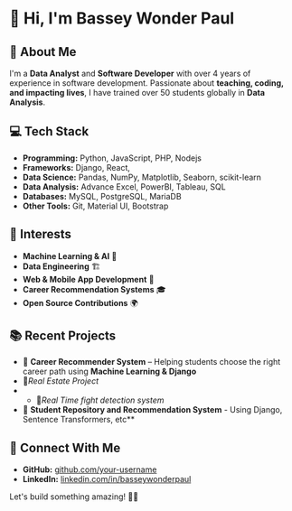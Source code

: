 # 👋 Hi, I'm Bassey Wonder Paul  

## 🚀 About Me  
I'm a **Data Analyst** and **Software Developer** with over 4 years of experience in software development. Passionate about **teaching, coding, and impacting lives**, I have trained over 50 students globally in **Data Analysis**.  

## 💻 Tech Stack  
- **Programming:** Python, JavaScript, PHP, Nodejs  
- **Frameworks:** Django, React,  
- **Data Science:** Pandas, NumPy, Matplotlib, Seaborn, scikit-learn
- **Data Analysis:** Advance Excel, PowerBI, Tableau, SQL
- **Databases:** MySQL, PostgreSQL, MariaDB  
- **Other Tools:** Git, Material UI, Bootstrap  

## 🎯 Interests  
- **Machine Learning & AI** 🤖  
- **Data Engineering** 🏗️  
- **Web & Mobile App Development** 📱  
- **Career Recommendation Systems** 🎓  
- **Open Source Contributions** 🌍  

## 📚 Recent Projects  
- 🏫 **Career Recommender System** – Helping students choose the right career path using **Machine Learning & Django**  
- 💬*Real Estate Project*
- - 💬*Real Time fight detection system*
- 📅 **Student Repository and Recommendation System** - Using Django, Sentence Transformers, etc**  

## 📢 Connect With Me  
- **GitHub:** [github.com/your-username](https://github.com/TheTechApostle)  
- **LinkedIn:** [linkedin.com/in/basseywonderpaul](https://linkedin.com/in/basseywonderpaul)  


Let's build something amazing! 🚀✨
